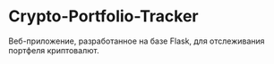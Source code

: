 # Crypto-Portfolio-Tracker
Веб-приложение, разработанное на базе Flask, для отслеживания портфеля криптовалют.
